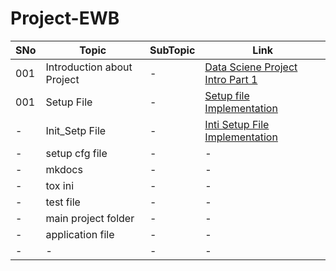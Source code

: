 # Project-EWB


|SNo| Topic | SubTopic | Link |
|-|-|-|-|
|001| Introduction about Project |-|[Data Sciene Project Intro Part 1](https://youtu.be/uk2zMF6PA2I)|
|001|Setup File|-|[Setup file Implementation]([https://youtu.be/bVM-QujJ0AI](https://youtu.be/eHuEG_571Ng))|
|-| Init_Setp File |-|[Inti Setup File Implementation](https://youtu.be/eHuEG_571Ng)
|-| setup cfg file |-|-|
|-| mkdocs |-|-|
|-| tox ini |-|-|
|-| test file |-|-|
|-| main project folder|-|-|
|-| application file |-|-|
|-|-|-|-|
